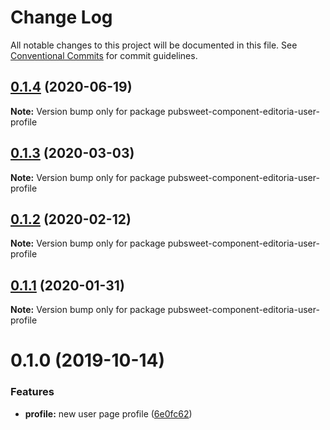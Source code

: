 # Change Log

All notable changes to this project will be documented in this file.
See [Conventional Commits](https://conventionalcommits.org) for commit guidelines.

<a name="0.1.4"></a>
## [0.1.4](https://gitlab.coko.foundation/editoria/editoria/compare/pubsweet-component-editoria-user-profile@0.1.3...pubsweet-component-editoria-user-profile@0.1.4) (2020-06-19)




**Note:** Version bump only for package pubsweet-component-editoria-user-profile

<a name="0.1.3"></a>
## [0.1.3](https://gitlab.coko.foundation/editoria/editoria/compare/pubsweet-component-editoria-user-profile@0.1.2...pubsweet-component-editoria-user-profile@0.1.3) (2020-03-03)




**Note:** Version bump only for package pubsweet-component-editoria-user-profile

<a name="0.1.2"></a>
## [0.1.2](https://gitlab.coko.foundation/editoria/editoria/compare/pubsweet-component-editoria-user-profile@0.1.1...pubsweet-component-editoria-user-profile@0.1.2) (2020-02-12)




**Note:** Version bump only for package pubsweet-component-editoria-user-profile

<a name="0.1.1"></a>
## [0.1.1](https://gitlab.coko.foundation/editoria/editoria/compare/pubsweet-component-editoria-user-profile@0.1.0...pubsweet-component-editoria-user-profile@0.1.1) (2020-01-31)




**Note:** Version bump only for package pubsweet-component-editoria-user-profile

<a name="0.1.0"></a>
# 0.1.0 (2019-10-14)


### Features

* **profile:** new user page profile ([6e0fc62](https://gitlab.coko.foundation/editoria/editoria/commit/6e0fc62))

